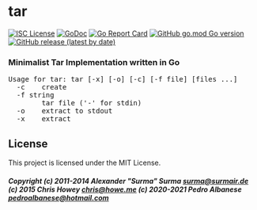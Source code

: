 # tar
[![ISC License](http://img.shields.io/badge/license-MIT-blue.svg)](https://github.com/pedroalbanese/tar/blob/master/LICENSE) 
[![GoDoc](https://godoc.org/github.com/pedroalbanese/tar?status.png)](http://godoc.org/github.com/pedroalbanese/tar)
[![Go Report Card](https://goreportcard.com/badge/github.com/pedroalbanese/tar)](https://goreportcard.com/report/github.com/pedroalbanese/tar)
[![GitHub go.mod Go version](https://img.shields.io/github/go-mod/go-version/pedroalbanese/tar)](https://golang.org)
[![GitHub release (latest by date)](https://img.shields.io/github/v/release/pedroalbanese/tar)](https://github.com/pedroalbanese/tar/releases)
###  Minimalist Tar Implementation written in Go
<pre>Usage for tar: tar [-x] [-o] [-c] [-f file] [files ...]
  -c    create
  -f string
        tar file ('-' for stdin)
  -o    extract to stdout
  -x    extract</pre>
## License

This project is licensed under the MIT License.

##### Copyright (c) 2011-2014 Alexander "Surma" Surma <surma@surmair.de> (c) 2015 Chris Howey <chris@howe.me> (c) 2020-2021 Pedro Albanese <pedroalbanese@hotmail.com>
